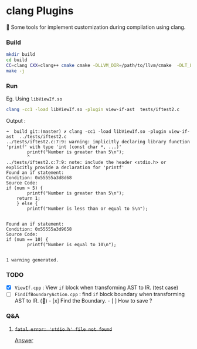 # clang Plugins

🔨 Some tools for implement customization during compilation using clang.

### Build

```bash
mkdir build
cd build
CC=clang CXX=clang++ cmake cmake -DLLVM_DIR=/path/to/llvm/cmake  -DLT_LLVM_INSTALL_DIR=/path/to/llvm/ -DCMAKE_EXPORT_COMPILE_COMMANDS=ON ..
make -j
```

### Run

Eg. Using `libViewIf.so`

```bash
clang -cc1 -load libViewIf.so -plugin view-if-ast  tests/iftest2.c
```

Output :
```
➜  build git:(master) ✗ clang -cc1 -load libViewIf.so -plugin view-if-ast  ../tests/iftest2.c
../tests/iftest2.c:7:9: warning: implicitly declaring library function 'printf' with type 'int (const char *, ...)'
        printf("Number is greater than 5\n");
        ^
../tests/iftest2.c:7:9: note: include the header <stdio.h> or explicitly provide a declaration for 'printf'
Found an if statement:
Condition: 0x55555a3d8d68
Source Code:
if (num > 5) {
        printf("Number is greater than 5\n");
	return 1;
    } else {
        printf("Number is less than or equal to 5\n");


Found an if statement:
Condition: 0x55555a3d9658
Source Code:
if (num == 10) {
        printf("Number is equal to 10\n");


1 warning generated.
```

### TODO

- [x] `ViewIf.cpp` : View `if` block when transforming AST to IR. (test case)
- [ ] `FindIfBoundaryAction.cpp` : find `if` block boundary when transforming AST to IR. (🚧)
        - [x] Find the Boundary.
        - [ ] How to save ?
 
### Q&A

1. ~~`fatal error: 'stdio.h' file not found`~~

    [Answer](https://clang.llvm.org/docs/FAQ.html#i-run-clang-cc1-and-get-weird-errors-about-missing-headers)




